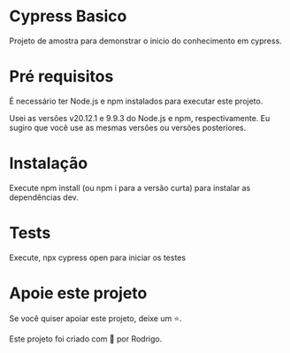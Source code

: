 <!-- # Testes automatizados com Cypress - Básico

👋 Seja bem-vindo(a)!

É muito bom tê-lo(a) aqui. Tenho certeza que você vai adorar este curso. ❤️

## O que você vai aprender

Durante o curso de testes automatizados com Cypress (básico), você vai aprender:

- Como configurar um projeto Cypress do zero
- Como visitar páginas locais e remotas
- Como lidar com os elementos mais comuns encontrados em aplicações web
- Como testar _upload_ de arquivos
- Como realizar as mais diversas verificações de resultados esperados
- Como criar comandos customizados
- Como lidar com links que abrem em outra aba do navegador
- Como rodar testes simulando as dimensões de um dispositivo móvel
- Como resolver os mesmos problemas de diferentes formas, conhecendo a [API do Cypress](https://docs.cypress.io/api/table-of-contents)
- Como executar os testes em um _pipeline_ de integração contínua sempre que mudanças ocorrerem no código da aplicação (ou dos testes)
- Como criar uma documentação mínima para seu projeto de testes automatizados

## Vamos começar?

Vá para a seção [estrutura do curso](./lessons/_course-structure_.md).

___

Este é mais um curso da [**Escola Talking About Testing**](https://udemy.com/user/walmyr). -->




# Cypress Basico

Projeto de amostra para demonstrar o inicio do conhecimento em cypress.

# Pré requisitos
É necessário ter Node.js e npm instalados para executar este projeto.

Usei as versões v20.12.1 e 9.9.3 do Node.js e npm, respectivamente. Eu sugiro que você use as mesmas versões ou versões posteriores.

# Instalação
Execute npm install (ou npm i para a versão curta) para instalar as dependências dev.

# Tests

Execute,
npx cypress open para iniciar os testes


# Apoie este projeto

Se você quiser apoiar este projeto, deixe um ⭐.


Este projeto foi criado com 💚 por Rodrigo.